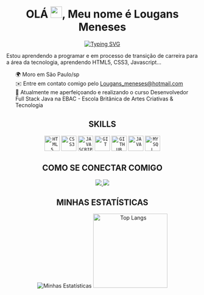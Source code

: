 <div align="center">
  <h1>OLÁ <img src="https://user-images.githubusercontent.com/18350557/176309783-0785949b-9127-417c-8b55-ab5a4333674e.gif" width="30" height="30">, Meu nome é Lougans Meneses</h1>
  <p align="center">
    <a href="https://git.io/typing-svg">
      <img src="https://readme-typing-svg.demolab.com?font=Fira+Code&pause=1000&color=fffd&center=true&vCenter=true&width=1000&lines=Dev+Full+stack+com+foco+em+Java" alt="Typing SVG">
    </a>
  </p>
</div>
  <p>Estou aprendendo a programar e em processo de transição de carreira para a área da tecnologia, aprendendo HTML5, CSS3, Javascript...</p>
  <ul>
    🌍  Moro em São Paulo/sp <br>
    ✉️  Entre em contato comigo pelo <a href="mailto:Lougans_meneses@hotmail.com">Lougans_meneses@hotmail.com</a><br>
    🧠  Atualmente me aperfeiçoando e realizando o curso Desenvolvedor Full Stack Java na EBAC - Escola Britânica de Artes Criativas & Tecnologia
  </ul>
<div align="center">
  <h2>SKILLS</h2>
  <p>
<code><img width="40px" src="https://cdn.jsdelivr.net/gh/devicons/devicon/icons/html5/html5-original-wordmark.svg" title = "HTML5"/></code>
<code><img width="40px" src="https://cdn.jsdelivr.net/gh/devicons/devicon/icons/css3/css3-original-wordmark.svg" title = "CSS3"/></code>
<code><img width="40px" src="https://cdn.jsdelivr.net/gh/devicons/devicon/icons/javascript/javascript-original.svg" title = "JAVASCRIPT"/></code>
<code><img width="40px" src="https://cdn.jsdelivr.net/gh/devicons/devicon/icons/git/git-original.svg" title = "GIT"/></code>
<code><img width="40px" src="https://cdn.jsdelivr.net/gh/devicons/devicon/icons/github/github-original.svg" title = "GITHUB"/></code>
<code><img width="40px" src="https://cdn.jsdelivr.net/gh/devicons/devicon/icons/java/java-original.svg" title = "JAVA"/></code>
<code><img width="40px" src="https://cdn.jsdelivr.net/gh/devicons/devicon/icons/mysql/mysql-original.svg" title = "MYSQL"/></code>
  </p>
</div>
<div align="center">
  <h2>COMO SE CONECTAR COMIGO</h2>
  <p>
    <a href="https://www.linkedin.com/in/lougans-moura/" target="_blank">
      <img src="https://img.shields.io/badge/LinkedIn-0077B5?style=for-the-badge&logo=linkedin&logoColor=white" target="_blank">
    <a href = "https://www.linkedin.com/in/lougans-moura"><img src="https://img.shields.io/badge/-Email-%23333?style=for-the-badge&logo=gmail&logoColor=white" target="_blank"></a>
  </p>
  <h2>MINHAS ESTATÍSTICAS</h2>
  <p>
    <img src="https://github-readme-stats-eight-theta.vercel.app/api?username=lougans-meneses&show_icons=true&theme=algolia"&include_all_commits=true&count_private=true" alt="Minhas Estatísticas">
   <img height="195em" src="https://github-readme-stats.vercel.app/api/top-langs/?username=lougans-meneses&layout=compact&bg-color=0000&theme=algolia" alt="Top Langs">
  </p>
</div>

